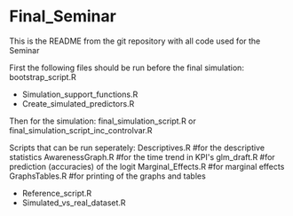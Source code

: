 # Final_Seminar
This is the README from the git repository with all code used for the Seminar


First the following files should be run before the final simulation:
bootstrap_script.R


-  Simulation_support_functions.R
-  Create_simulated_predictors.R



Then for the simulation:
final_simulation_script.R
or 
final_simulation_script_inc_controlvar.R


Scripts that can be run seperately:
Descriptives.R                #for the descriptive statistics
AwarenessGraph.R              #for the time trend in KPI's
glm_draft.R                   #for prediction (accuracies) of the logit
Marginal_Effects.R            #for marginal effects
GraphsTables.R                #for printing of the graphs and tables 



-  Reference_script.R
-  Simulated_vs_real_dataset.R

